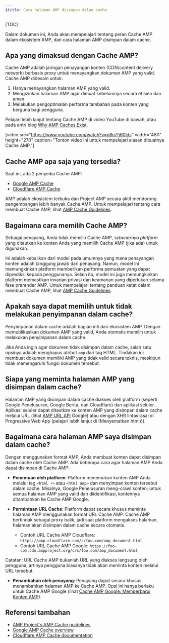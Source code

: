 ```yaml
---
$title: Cara halaman AMP disimpan dalam cache
---
```


[TOC]

Dalam dokumen ini, Anda akan mempelajari tentang peran Cache AMP dalam ekosistem AMP, dan cara halaman AMP disimpan dalam cache.

## Apa yang dimaksud dengan Cache AMP?
Cache AMP adalah jaringan penayangan konten (CDN/content delivery network) berbasis proxy untuk menayangkan dokumen AMP yang valid. Cache AMP didesain untuk:

1.  Hanya menayangkan halaman AMP yang valid.
2.  Mengizinkan halaman AMP agar dimuat sebelumnya secara efisien dan aman.
3.  Melakukan pengoptimalan performa tambahan pada konten yang berguna bagi pengguna.

Pelajari lebih lanjut tentang Cache AMP di video YouTube di bawah, atau pada entri blog [Why AMP Caches Exist](https://medium.com/@pbakaus/why-amp-caches-exist-cd7938da2456).

[video src="https://www.youtube.com/watch?v=n8n7fj60lds" width="480" height="270" caption="Tonton video ini untuk mempelajari alasan dibuatnya Cache AMP."]

## Cache AMP apa saja yang tersedia?
Saat ini, ada 2 penyedia Cache AMP:

- [Google AMP Cache](https://developers.google.com/amp/cache/)
- [Cloudflare AMP Cache](https://amp.cloudflare.com/)

AMP adalah ekosistem terbuka dan Project AMP secara aktif mendorong pengembangan lebih banyak Cache AMP.  Untuk mempelajari tentang cara membuat Cache AMP, lihat [AMP Cache Guidelines](https://github.com/ampproject/amphtml/blob/master/spec/amp-cache-guidelines.md).

## Bagaimana cara memilih Cache AMP?

Sebagai penayang, Anda tidak memilih Cache AMP, *sebenarnya platform* yang ditautkan ke konten Anda yang memilih Cache AMP (jika ada) untuk digunakan.

Ini adalah kebalikan dari model pada umumnya yang mana penayangan konten adalah tanggung jawab dari penayang.  Namun, model ini memungkinkan platform memberikan performa pemuatan yang dapat diprediksi kepada penggunanya. Selain itu, model ini juga memungkinkan platform memastikan invarian privasi dan keamanan yang diperlukan selama fase prarender AMP. Untuk mempelajari tentang panduan ketat dalam membuat Cache AMP, lihat [AMP Cache Guidelines](https://github.com/ampproject/amphtml/blob/master/spec/amp-cache-guidelines.md).

## Apakah saya dapat memilih untuk tidak melakukan penyimpanan dalam cache?

Penyimpanan dalam cache adalah bagian inti dari ekosistem AMP. Dengan memublikasikan dokumen AMP yang valid, Anda otomatis memilih untuk melakukan penyimpanan dalam cache.

Jika Anda ingin agar dokumen tidak disimpan dalam cache, salah satu opsinya adalah menghapus atribut `amp` dari tag HTML. Tindakan ini membuat dokumen memiliki AMP yang tidak valid secara teknis, meskipun tidak memengaruhi fungsi dokumen tersebut.

## Siapa yang meminta halaman AMP yang disimpan dalam cache?

Halaman AMP yang disimpan dalam cache diakses oleh platform (seperti Google Penelusuran, Google Berita, dan Cloudflare) dan aplikasi seluler. Aplikasi seluler dapat ditautkan ke konten AMP yang disimpan dalam cache melalui URL (lihat [AMP URL API](https://developers.google.com/amp/cache/use-amp-url) Google) atau dengan XHR lintas-asal di  Progressive Web App (pelajari lebih lanjut di [Menyematkan.html))).

<amp-img src="/static/img/docs/platforms_accessing_cache.png"
         width="1054" height="356" layout="responsive"
         alt="platform dan aplikasi seluler mengakses halaman AMP yang disimpan dalam cache">
</amp-img>

## Bagaimana cara halaman AMP saya disimpan dalam cache?
Dengan menggunakan format AMP, Anda membuat konten dapat disimpan dalam cache oleh Cache AMP. Ada beberapa cara agar halaman AMP Anda dapat disimpan di Cache AMP:

* **Penemuan oleh platform**:  Platform menemukan konten AMP Anda melalui tag `<html ⚡>` atau `<html amp>` dan menyimpan konten tersebut dalam cache. Misalnya, Google Penelusuran meng-crawl konten; untuk semua halaman AMP yang valid dan diidentifikasi, kontennya ditambahkan ke Cache AMP Google.

* **Permintaan URL Cache**: Platform dapat secara khusus meminta halaman AMP menggunakan format URL Cache AMP.  Cache AMP bertindak sebagai proxy balik, jadi saat platform mengakses halaman, halaman akan disimpan dalam cache secara otomatis.
    - Contoh URL Cache AMP Cloudflare: `https://amp.cloudflare.com/c/foo.com/amp_document.html`
    - Contoh URL Cache AMP Google: `https://foo-com.cdn.ampproject.org/c/s/foo.com/amp_document.html`

Catatan: URL Cache AMP bukanlah URL yang diakses langsung oleh pengguna, artinya pengguna biasanya tidak akan meminta konten melalui URL tersebut.

* **Penambahan oleh penayang**: Penayang dapat secara khusus menambahkan halaman AMP ke Cache AMP.  Opsi ini hanya berlaku untuk Cache AMP Google (lihat [Cache AMP Google: Memperbarui Konten AMP](https://developers.google.com/amp/cache/update-cache)).

## Referensi tambahan

* [AMP Project's AMP Cache guidelines](https://github.com/ampproject/amphtml/blob/master/spec/amp-cache-guidelines.md)
* [Google AMP Cache overview](https://developers.google.com/amp/cache/overview)
* [Cloudflare AMP Cache documentation](https://amp.cloudflare.com/)
